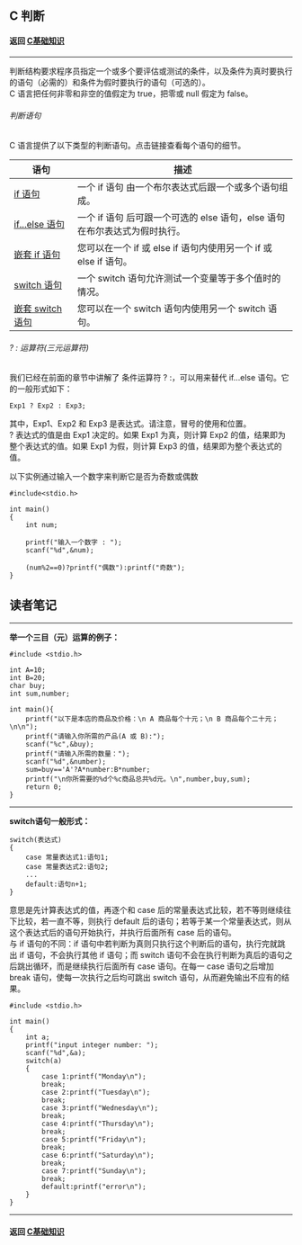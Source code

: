 ## C 判断
#### 返回 [C基础知识](../C基础知识.md) 

***


判断结构要求程序员指定一个或多个要评估或测试的条件，以及条件为真时要执行的语句（必需的）和条件为假时要执行的语句（可选的）。  
C 语言把任何非零和非空的值假定为 true，把零或 null 假定为 false。


###### 判断语句
C 语言提供了以下类型的判断语句。点击链接查看每个语句的细节。  

| 语句|	描述 |
| ---- |---- |
| [if 语句]( https://www.runoob.com/cprogramming/c-if.html ) | 一个 if 语句 由一个布尔表达式后跟一个或多个语句组成。 |
| [if...else 语句]( https://www.runoob.com/cprogramming/c-if-else.html ) | 一个 if 语句 后可跟一个可选的 else 语句，else 语句在布尔表达式为假时执行。 |
| [嵌套 if 语句]( https://www.runoob.com/cprogramming/c-nested-if.html ) | 您可以在一个 if 或 else if 语句内使用另一个 if 或 else if 语句。 |
| [switch 语句]( https://www.runoob.com/cprogramming/c-switch.html ) | 一个 switch 语句允许测试一个变量等于多个值时的情况。 |
| [嵌套 switch 语句]( https://www.runoob.com/cprogramming/c-nested-switch.html ) | 您可以在一个 switch 语句内使用另一个 switch 语句。 |


###### ? : 运算符(三元运算符)
我们已经在前面的章节中讲解了 条件运算符 ? :，可以用来替代 if...else 语句。它的一般形式如下：
```
Exp1 ? Exp2 : Exp3;
```
其中，Exp1、Exp2 和 Exp3 是表达式。请注意，冒号的使用和位置。  
? 表达式的值是由 Exp1 决定的。如果 Exp1 为真，则计算 Exp2 的值，结果即为整个表达式的值。如果 Exp1 为假，则计算 Exp3 的值，结果即为整个表达式的值。  

以下实例通过输入一个数字来判断它是否为奇数或偶数
```
#include<stdio.h>
 
int main()
{
    int num;
 
    printf("输入一个数字 : ");
    scanf("%d",&num);
 
    (num%2==0)?printf("偶数"):printf("奇数");
}
```




## 读者笔记


***


**举一个三目（元）运算的例子：**  
```
#include <stdio.h>

int A=10;
int B=20;
char buy;
int sum,number;

int main(){
    printf("以下是本店的商品及价格：\n A 商品每个十元；\n B 商品每个二十元；\n\n");
    printf("请输入你所需的产品(A 或 B):");
    scanf("%c",&buy);
    printf("请输入所需的数量：");
    scanf("%d",&number);
    sum=buy=='A'?A*number:B*number;
    printf("\n你所需要的%d个%c商品总共%d元。\n",number,buy,sum);
    return 0;
}
```


***


**switch语句一般形式：**

```
switch(表达式)
{
    case 常量表达式1:语句1;
    case 常量表达式2:语句2;
    ...
    default:语句n+1;
}
```
意思是先计算表达式的值，再逐个和 case 后的常量表达式比较，若不等则继续往下比较，若一直不等，则执行 default 后的语句；若等于某一个常量表达式，则从这个表达式后的语句开始执行，并执行后面所有 case 后的语句。  
与 if 语句的不同：if 语句中若判断为真则只执行这个判断后的语句，执行完就跳出 if 语句，不会执行其他 if 语句；而 switch 语句不会在执行判断为真后的语句之后跳出循环，而是继续执行后面所有 case 语句。在每一 case 语句之后增加 break 语句，使每一次执行之后均可跳出 switch 语句，从而避免输出不应有的结果。  
```
#include <stdio.h>

int main()
{
    int a;
    printf("input integer number: ");
    scanf("%d",&a);
    switch(a)
    {
        case 1:printf("Monday\n");
        break;
        case 2:printf("Tuesday\n");
        break;
        case 3:printf("Wednesday\n");
        break;
        case 4:printf("Thursday\n");
        break;
        case 5:printf("Friday\n");
        break;
        case 6:printf("Saturday\n");
        break;
        case 7:printf("Sunday\n");
        break;
        default:printf("error\n");
    }
}
```


***


#### 返回 [C基础知识](../C基础知识.md)
